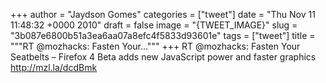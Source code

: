 
+++
author = "Jaydson Gomes"
categories = ["tweet"]
date = "Thu Nov 11 11:48:32 +0000 2010"
draft = false
image = "{TWEET_IMAGE}"
slug = "3b087e6800b51a3ea6aa07a8efc4f5833d93601e"
tags = ["tweet"]
title = """RT @mozhacks: Fasten Your..."""
+++
RT @mozhacks: Fasten Your Seatbelts – Firefox 4 Beta adds new JavaScript power and faster graphics http://mzl.la/dcdBmk
